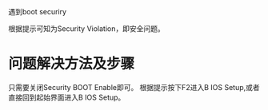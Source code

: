 





遇到boot securiry

根据提示可知为Security Violation，即安全问题。

# 问题解决方法及步骤

只需要关闭Security BOOT Enable即可。
根据提示按下F2进入B IOS Setup,或者直接回到起始界面进入B IOS Setup。